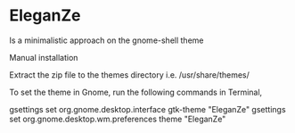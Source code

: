 EleganZe
========

Is a minimalistic approach on the gnome-shell theme



Manual installation

Extract the zip file to the themes directory i.e. /usr/share/themes/

To set the theme in Gnome, run the following commands in Terminal,

gsettings set org.gnome.desktop.interface gtk-theme "EleganZe"
gsettings set org.gnome.desktop.wm.preferences theme "EleganZe"

